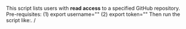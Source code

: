 This script lists users with **read access** to a specified GitHub repository.
Pre-requisites:  (1) export username="<github-username>"
(2) export token="<personal-access-token>"
Then run the script like:. /<script-name> <repo-owner> <repo-name>

